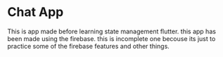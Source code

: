 # Chat App

This is app made before learning state management flutter.
this app has been made using the firebase.
this is incomplete one becouse its just to practice some of the firebase features and other things.
